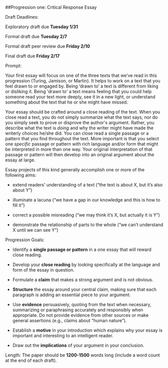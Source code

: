 ##Progression one: Critical Response Essay

Draft Deadlines:

Exploratory draft due **Tuesday 1/31**

Formal draft due **Tuesday 2/7**  

Formal draft peer review due **Friday 2/10**

Final draft due **Friday 2/17**   

Prompt:  

Your first essay will focus on one of the three texts that we’ve read in this progression (Turing, Jamison, or Martin). It helps to work on a text that you feel drawn to or engaged by. Being ‘drawn to’ a text is different from liking or disliking it. Being 'drawn to' a text means feeling that you could help someone read your text more deeply, see it in a new light, or understand something about the text that he or she might have missed.

Your essay should be crafted around a close reading of the text. When you close read a text, you do not simply summarize what the text says, nor do you simply seek to prove or disprove the author's argument. Rather, you describe what the text is *doing* and why the writer might have made the writerly choices he/she did. You can close read a single passage or a pattern that you find throughout the text. More important is that you select one *specific* passage or pattern with rich language and/or form that might be interpreted in more than one way. Your original interpretation of that passage or pattern will then develop into an original argument about the essay at large.

Essay projects of this kind generally accomplish one or more of the following aims:

   - extend readers’ understanding of a text (“the text is about X, but it’s also about Y”)

   - illuminate a lacuna (“we have a gap in our knowledge and this is how to fill it”)

   - correct a possible misreading (“we may think it’s X, but actually it is Y”)

   - demonstrate the relationship of parts to the whole (“we can’t understand X until we can see Y”)

Progression Goals:

- Identify a __single passage or pattern__ in a one essay that will reward close reading.

- Develop your __close reading__ by looking specifically at the language and form of the essay in question.  

- Formulate a __claim__ that makes a strong argument and is not obvious.

- __Structure__ the essay around your central claim, making sure that each paragraph is adding an essential piece to your argument.

- Use __evidence__ persuasively, quoting from the text when necessary, summarizing or paraphrasing accurately and responsibly when appropriate. Do not provide evidence from other sources or make general assertions (e.g., claims about “human nature”).

- Establish a __motive__ in your introduction which explains why your essay is important and interesting to an intelligent reader.

- Draw out the __implications__ of your argument in your conclusion.

Length:
The paper should be __1200-1500__ words long (include a word count at the end of each draft).
